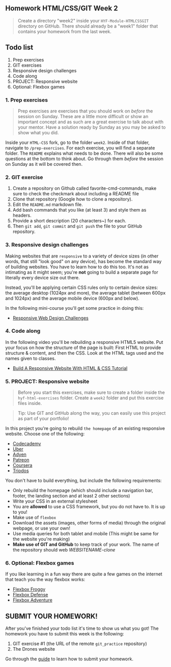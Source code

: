 ## Homework HTML/CSS/GIT Week 2

> Create a directory "week2" inside your `HYF-Module-HTMLCSSGIT` directory on GitHub. There should already be a "week1" folder that contains your homework from the last week.

## Todo list

1. Prep exercises
2. GIT exercises
3. Responsive design challenges
4. Code along
5. PROJECT: Responsive website
6. Optional: Flexbox games

### 1. Prep exercises

> Prep exercises are exercises that you should work on _before_ the session on Sunday. These are a little more difficult or show an important concept and as such are a great exercise to talk about with your mentor. Have a solution ready by Sunday as you may be asked to show what you did.

Inside your `HTML-CSS` fork, go to the folder `week2`. Inside of that folder, navigate to `/prep-exercises`. For each exercise, you will find a separate folder. The `README` explains what needs to be done. There will also be some questions at the bottom to think about. Go through them _before_ the session on Sunday as it will be covered then.

### 2. GIT exercise

1.  Create a repository on Github called favorite-cmd-commands, make sure to check the checkmark about including a README file
2.  Clone that repository (Google how to clone a repository).
3.  Edit the `README.md` markdown file.
4.  Add bash commands that you like (at least 3) and style them as headers.
5.  Provide a short description (20 characters~) for each.
6.  Then `git add`, `git commit` and `git push` the file to your GitHub repository.

### 3. Responsive design challenges

Making websites that are `responsive` to a variety of device sizes (in other words, that still "look good" on any device), has become the standard way of building websites. You have to learn how to do this too. It's not as intimating as it might seem; you're **not** going to build a separate page for literally every device size out there.

Instead, you'll be applying certain CSS rules only to certain device sizes: the average desktop (1024px and more), the average tablet (between 600px and 1024px) and the average mobile device (600px and below).

In the following mini-course you'll get some practice in doing this:

- [Responsive Web Design Challenges](https://learn.freecodecamp.org/responsive-web-design/responsive-web-design-principles/)

### 4. Code along

In the following video you'll be rebuilding a responsive HTML5 website. Put your focus on how the structure of the page is built: First HTML to provide structure & content, and then the CSS. Look at the HTML tags used and the names given to classes.

- [Build A Responsive Website With HTML & CSS Tutorial](https://www.youtube.com/watch?v=ZeDP-rzOnAA)

### 5. PROJECT: Responsive website

> Before you start this exercises, make sure to create a folder inside the `hyf-html-exercises` folder. Create a `week2` folder and put this exercise files inside.

> Tip: Use GIT and GitHub along the way, you can easily use this project as part of your portfolio!

In this project you're going to rebuild `the homepage` of an existing responsive website. Choose one of the following:

- [Codecademy](https://www.codecademy.com/)
- [Uber](https://www.uber.com/nl/nl/)
- [Adyen](https://www.adyen.com/)
- [Patreon](https://www.patreon.com/)
- [Coursera](https://www.coursera.org/)
- [Triodos](https://www.triodos.nl/)

You don't have to build everything, but include the following requirements:

- Only rebuild the homepage (which should include a navigation bar, footer, the landing section and at least 2 other sections)
- Write your CSS in an external stylesheet
- You are **allowed** to use a CSS framework, but you do not have to. It is up to you!
- Make use of `flexbox`
- Download the assets (images, other forms of media) through the original webpage, or use your own!
- Use media queries for both tablet and mobile (This might be same for the website you're making)
- **Make use of GIT and GitHub** to keep track of your work. The name of the repository should web _WEBSITENAME-clone_

### 6. Optional: Flexbox games

If you like learning in a fun way there are quite a few games on the internet that teach you the way flexbox works:

- [Flexbox Froggy](https://flexboxfroggy.com/)
- [Flexbox Defense](http://www.flexboxdefense.com/)
- [Flexbox Adventure](https://codingfantasy.com/games/flexboxadventure)

## SUBMIT YOUR HOMEWORK!

After you've finished your todo list it's time to show us what you got! The homework you have to submit this week is the following:

1. GIT exercise #1 (the URL of the remote `git_practice` repository)
2. The Drones website

Go through the [guide](../hand-in-homework-guide.md) to learn how to submit your homework.
